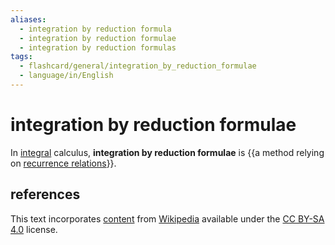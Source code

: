 ```yaml
---
aliases:
  - integration by reduction formula
  - integration by reduction formulae
  - integration by reduction formulas
tags:
  - flashcard/general/integration_by_reduction_formulae
  - language/in/English
---
```


# integration by reduction formulae

In [integral](integral.md) calculus, __integration by reduction formulae__ is {{a method relying on [recurrence relations](recurrence%20relations.md)}}. <!--SR:!2024-07-27,13,290-->

## references

This text incorporates [content](https://en.wikipedia.org/wiki/integration_by_reduction_formulae) from [Wikipedia](Wikipedia.md) available under the [CC BY-SA 4.0](https://creativecommons.org/licenses/by-sa/4.0/) license.
